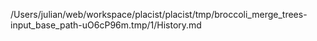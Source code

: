 /Users/julian/web/workspace/placist/placist/tmp/broccoli_merge_trees-input_base_path-uO6cP96m.tmp/1/History.md